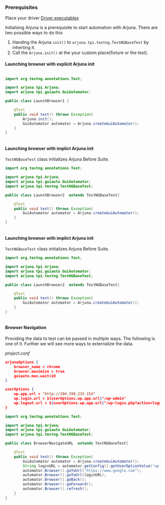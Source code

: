 ### Prerequisites

Place your driver [Driver executables](../#driver-executables)

Initialsing Arjuna is a prerequisite to start automation with Arjuna. There are two possible ways to do this
1. Handing the Arjuna `init()` to `arjuna.tpi.testng.TestNGBaseTest` by inherting it.
2. Call the `Arjuna.init()` at the your custom place(fixture or the test).

#### Launching browser with explicit Arjuna init

```java

import org.testng.annotations.Test;

import arjuna.tpi.Arjuna;
import arjuna.tpi.guiauto.GuiAutomator;

public class LaunchBrowser1 {

    @Test
	public void test() throws Exception{
        Arjuna.init();
        GuiAutomator automator = Arjuna.createGuiAutomator();
    }
}
    
```


#### Launching browser with implict Arjuna init

`TestNGBaseTest` class initializes Arjuna Before Suite.


```java
import org.testng.annotations.Test;

import arjuna.tpi.Arjuna;
import arjuna.tpi.guiauto.GuiAutomator;
import arjuna.tpi.testng.TestNGBaseTest;

public class LaunchBrowser2  extends TestNGBaseTest{

    @Test
	public void test() throws Exception{
        GuiAutomator automator = Arjuna.createGuiAutomator();
    }
}
    
```

#### Launching browser with implict Arjuna init

`TestNGBaseTest` class initializes Arjuna Before Suite.

```java
import org.testng.annotations.Test;

import arjuna.tpi.Arjuna;
import arjuna.tpi.guiauto.GuiAutomator;
import arjuna.tpi.testng.TestNGBaseTest;

public class LaunchBrowser2  extends TestNGBaseTest{

    @Test
	public void test() throws Exception{
        GuiAutomator automator = Arjuna.createGuiAutomator();
    }
}
    
```

#### Browser Navigation
Providing the data to test can be passed in multiple ways.
The following is one of it. Further we will see more ways to externalize the data.

*project.conf*
```json
arjunaOptions {
	browser_name = chrome
	browser.maximize = true
	guiauto.max.wait=10
}

userOptions {
	wp.app.url = "http://104.198.233.154"
	wp.login.url = ${userOptions.wp.app.url}"/wp-admin"
	wp.logout.url = ${userOptions.wp.app.url}"/wp-login.php?action=logout"
}
```

```java
import org.testng.annotations.Test;

import arjuna.tpi.Arjuna;
import arjuna.tpi.guiauto.GuiAutomator;
import arjuna.tpi.testng.TestNGBaseTest;

public class BrowserNavigateURL  extends TestNGBaseTest{

    @Test
	public void test() throws Exception{
        GuiAutomator automator = Arjuna.createGuiAutomator();
        String loginURL = automator.getConfig().getUserOptionValue("wp.login.url").asString();
        automator.Browser().goToUrl("https://www.google.com");
        automator.Browser().goToUrl(loginURL);
        automator.Browser().goBack();
        automator.Browser().goForward();
        automator.Browser().refresh();
    }
}
```
